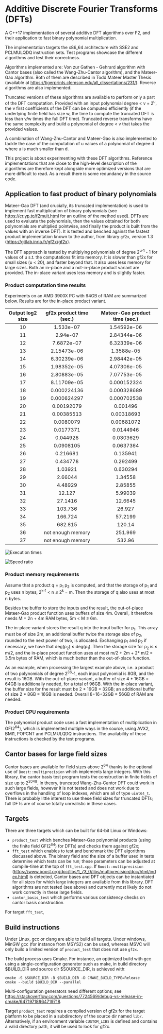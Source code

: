 # Additive Discrete Fourier Transforms (DFTs)
A C++17 implementation of several additive DFT algorithms over F2, and their application to fast binary polynomial multiplication.

The implementation targets the x86_64 architecture with SSE2 and PCLMULQDQ instruction sets. Test programs showcase the different algorithms and test their correctness.

Algorithms implemented are: Von zur Gathen - Gehrard algorithm with Cantor bases (also called the Wang-Zhu-Cantor algorithm),  and the Mateer-Gao algorithm. Both of them are described in Todd Mateer Master Thesis (available at https://tigerprints.clemson.edu/all_dissertations/231/). Reverse algorithms are also implemented.

Truncated versions of these algorithms are available to perform only a part of the DFT computation. Provided with an input polynomial degree < v = 2<sup>u</sup>, the v first coefficients of the DFT can be computed efficiently (if the underlying finite field has size w, the time to compute the truncated DFT is less than v/w times the full DFT time). Truncated reverse transforms have the same complexity and build a polynomial of degree < v that takes the provided values.

A combination of Wang-Zhu-Cantor and Mateer-Gao is also implemented to tackle the case of the computation of u values of a polynomial of degree d where u is much smaller than d.

This project is about experimenting with these DFT algorithms. Reference implementations that are close to the high-level description of the algorithms are therefore kept alongside more optimized versions that are more difficult to read. As a result there is some redundancy in the source code.

## Application to fast product of binary polynomials

Mateer-Gao DFT (and crucially, its truncated implementation) is used to implement fast multiplication of binary polynomials (see https://cr.yp.to/f2mult.html for an outline of the method used). DFTs are used to evaluate the polynomials, then the values obtained for both polynomials are multiplied pointwise, and finally the product is built from the values with an inverse DFT). It is tested and benched against the fastest product implementation known to the author, from library `gf2x`, version 1.3 (https://gitlab.inria.fr/gf2x/gf2x).

The DFT approach is tested by multiplying polynomials of degree 2<sup>u-1</sup> - 1 for values of u s.t. the computations fit into memory. It is slower than gf2x for small sizes (u < 20), and faster beyond that. It also uses less memory for large sizes. 
Both an in-place and a not-in-place product variant are provided. The in-place variant uses less memory and is slightly faster.

### Product computation time results

Experiments on an AMD 3900X PC with 64GB of RAM are summarized below. Results are for the in-place product variant.

|Output log2 size|gf2x product time (sec.)|Mateer-Gao product time (sec.)|
|:----:|:----:|:----:|
|10| 1.533e-07| 1.54592e-06|
|11| 2.94e-07| 2.84344e-06|
|12| 7.6872e-07| 6.32339e-06|
|13| 2.15473e-06| 1.3588e-05|
|14| 6.30239e-06| 2.98442e-05|
|15| 1.98352e-05| 4.07306e-05|
|16| 2.80883e-05| 7.07753e-05|
|17| 8.11709e-05| 0.000152324|
|18| 0.000224136| 0.000328689|
|19| 0.000624297| 0.000702538|
|20| 0.00192079| 0.001496|
|21| 0.00385513| 0.00318693|
|22| 0.0080079| 0.00681072|
|23| 0.0177371| 0.0144946|
|24| 0.044928| 0.0303629|
|25| 0.0908105| 0.0637364|
|26| 0.216681| 0.135941|
|27| 0.434778| 0.292499|
|28| 1.03921| 0.630294|
|29| 2.66044| 1.34558|
|30| 4.48929| 2.85855|
|31| 12.127| 5.99039|
|32| 27.1416| 12.6645|
|33| 103.736| 26.927|
|34| 166.724| 57.2199|
|35| 682.815| 120.14|
|36| not enough memory| 251.969|
|37| not enough memory| 532.96|

![Execution times](https://github.com/kunzjacq/Additive_DFTs/blob/master/times.png?raw=true)

![Speed ratio](https://github.com/kunzjacq/Additive_DFTs/blob/master/speed_ratio.png?raw=true)

### Product memory requirements

Assume that a product q = p<sub>1</sub> p<sub>2</sub> is computed, and that the storage of p<sub>1</sub> and p<sub>2</sub> uses n bytes, 2<sup>k-1</sup> < n ≤ 2<sup>k</sup> = m. Then the storage of q also uses at most n bytes. 

Besides the buffer to store the inputs and the result, the out-of-place Mateer-Gao product function uses buffers of size 4m. Overall, it therefore needs M = 2n + 4m RAM bytes, 5m < M ≤ 6m.

The in-place variant stores the result q into the input buffer for p<sub>1</sub>. This array must be of size 2m; an additional buffer twice the storage size of p<sub>2</sub>, rounded to the next power of two, is allocated. Exchanging p<sub>1</sub> and p<sub>2</sub> if necessary, we have that deg(p<sub>2</sub>) ≤ deg(p<sub>1</sub>). Then the storage size for p<sub>2</sub> is ≤ m/2, and the in-place product function uses at most m/2 + 2m + 2\* m/2 = 3.5m bytes of RAM, which is much better than the out-of-place function.

As an example, when processing the largest example above, i.e. a product of two polynomials of degree 2<sup>36</sup>-1, each input polynomial is 8GB, and the result is 16GB. With the out-of-place variant, a buffer of size 4 \* 16GB = 64GB is additionally needed, for a total of 96GB. With the in-place variant, the buffer size for the result must be 2 \* 16GB = 32GB; an additional buffer of size 2 \* 8GB = 16GB is needed. Overall 8+16+32GB = 56GB of RAM are needed.

### Product CPU requirements

The polynomial product code uses a fast implementation of multiplication in GF(2<sup>64</sup>), which is implemented multiple ways in the source, using AVX2, BMI1, POPCNT and PCLMULQDQ instructions. The availability of these instructions is checked by the test programs.

## Cantor bases for large field sizes

Cantor bases are available for field sizes above 2<sup>64</sup> thanks to the optional use of `Boost::multiprecision` which implements large integers. With this library, the cantor basis test program tests the construction in finite fields of size up to 2<sup>2048</sup>. In theory, truncated Wang-Zhu-Cantor DFT could work in such large fields, however it is not tested and does not work due to overflows in the handling of loop indexes, which are all of type `uint64_t`. There is probably little interest to use these field sizes for truncated DFTs; full DFTs are of course totally unrealistic in these cases.

## Targets
There are three targets which can be built for 64-bit Linux or Windows:
  * `product_test` which benches Mateer-Gao polynomial products (using the finite field GF(2<sup>64</sup>) for DFTs) and checks them against gf2x;
  * `fft_test` which enables to test and benchmark the DFT algorithms discussed above. The binary field and the size of a buffer used in tests determine which tests can be run; these parameters can be adjusted at compile-time at the top of `fft_test.cpp`. If `Boost::multiprecision` (https://www.boost.org/doc/libs/1_73_0/libs/multiprecision/doc/html/index.html) is detected, Cantor bases and DFT objects can be instantiated for all sizes for which large integers are available from this library. DFT algorithms are not tested (see above) and currently most likely do not work correctly in these large fields. 
  * `cantor_basis_test` which performs various consistency checks on cantor basis construction.

For target `fft_test`,

## Build instructions
Under Linux, gcc or clang are able to build all targets. Under windows, MinGW gcc (for instance from MSYS2) can be used, whereas MSVC will only build a limited version of `product_test` that does not use `gf2x`. 

The build process uses Cmake. For instance, an optimized build with gcc using a single-configuration generator such as make, in build directory \$BUILD_DIR and source dir \$SOURCE_DIR, is achieved with:

    cmake -S $SOURCE_DIR -B $BUILD_DIR -D CMAKE_BUILD_TYPE=Release
    cmake --build $BUILD_DIR --parallel

Multi-configuration generators need different options; see https://stackoverflow.com/questions/7724569/debug-vs-release-in-cmake/64719718#64719718. 

Target `product_test` requires a compiled version of gf2x for the target platform to be placed in a subdirectory of the source dir named `lib/`. Alternatively, if an environment variable `CUSTOM_LIBS` is defined and contains a valid directory path, it will be used to look for gf2x.





